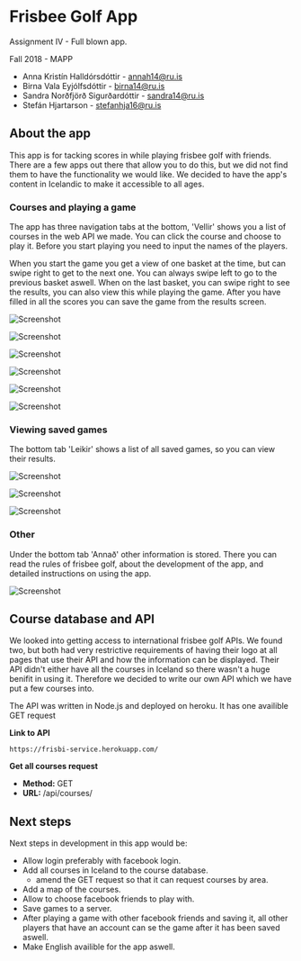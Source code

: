 # Frisbee Golf App

Assignment IV - Full blown app.

Fall 2018 - MAPP

- Anna Kristín Halldórsdóttir - annah14@ru.is
- Birna Vala Eyjólfsdóttir - birna14@ru.is
- Sandra Norðfjörð Sigurðardóttir - sandra14@ru.is
- Stefán Hjartarson - stefanhja16@ru.is

## About the app

This app is for tacking scores in while playing frisbee golf with friends. There are a few apps out there that allow you to do this, but we did not find them to have the functionality we would like. We decided to have the app's content in Icelandic to make it accessible to all ages.

### Courses and playing a game

The app has three navigation tabs at the bottom, 'Vellir' shows you a list of courses in the web API we made. You can click the course and choose to play it. Before you start playing you need to input the names of the players.

When you start the game you get a view of one basket at the time, but can swipe right to get to the next one. You can always swipe left to go to the previous basket aswell. When on the last basket, you can swipe right to see the results, you can also view this while playing the game. After you have filled in all the scores you can save the game from the results screen.

![Screenshot](/screenshots/vellir_listi_laugardalur.png?raw=true 'List of available courses')

![Screenshot](/screenshots/nyrleikur.png?raw=true 'Starting a new game')

![Screenshot](/screenshots/nyrleikur_leikmenn.png?raw=true 'Adding players')

![Screenshot](/screenshots/nyrleikur_eydaleikmanni.png?raw=true 'Removing an added player')

![Screenshot](/screenshots/spilaleik_urslit.png?raw=true 'Played game results')

![Screenshot](/screenshots/spilaleik_urslit2.png?raw=true 'Played game results')

### Viewing saved games

The bottom tab 'Leikir' shows a list of all saved games, so you can view their results.

![Screenshot](/screenshots/leikir_tomurlisti.png?raw=true 'When no games have been saved')

![Screenshot](/screenshots/leikir.png?raw=true 'Saved games')

![Screenshot](/screenshots/leikir_skodaleik.png?raw=true 'A saved game')

### Other

Under the bottom tab 'Annað' other information is stored. There you can read the rules of frisbee golf, about the development of the app, and detailed instructions on using the app.

![Screenshot](/screenshots/annad.png?raw=true 'Overview over the tab Other')

## Course database and API

We looked into getting access to international frisbee golf APIs. We found two, but both had very restrictive requirements of having their logo at all pages that use their API and how the information can be displayed. Their API didn't either have all the courses in Iceland so there wasn't a huge benifit in using it. Therefore we decided to write our own API which we have put a few courses into.

The API was written in Node.js and deployed on heroku. It has one availible GET request

**Link to API**

```
https://frisbi-service.herokuapp.com/
```

**Get all courses request**

- **Method:** GET
- **URL:** /api/courses/

## Next steps

Next steps in development in this app would be:

- Allow login preferably with facebook login.
- Add all courses in Iceland to the course database.
  - amend the GET request so that it can request courses by area.
- Add a map of the courses.
- Allow to choose facebook friends to play with.
- Save games to a server.
- After playing a game with other facebook friends and saving it, all other players that have an account can se the game after it has been saved aswell.
- Make English availible for the app aswell.
